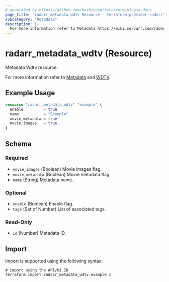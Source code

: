 ```yaml
---
# generated by https://github.com/hashicorp/terraform-plugin-docs
page_title: "radarr_metadata_wdtv Resource - terraform-provider-radarr"
subcategory: "Metadata"
description: |-
  For more information refer to Metadata https://wiki.servarr.com/radarr/settings#metadata and WDTV https://wiki.servarr.com/radarr/supported#wdtvmetadata.
---
```


# radarr_metadata_wdtv (Resource)

<!-- subcategory:Metadata -->Metadata Wdtv resource.
For more information refer to [Metadata](https://wiki.servarr.com/radarr/settings#metadata) and [WDTV](https://wiki.servarr.com/radarr/supported#wdtvmetadata).

## Example Usage

```terraform
resource "radarr_metadata_wdtv" "example" {
  enable         = true
  name           = "Example"
  movie_metadata = true
  movie_images   = true
}
```

<!-- schema generated by tfplugindocs -->
## Schema

### Required

- `movie_images` (Boolean) Movie images flag.
- `movie_metadata` (Boolean) Movie metadata flag.
- `name` (String) Metadata name.

### Optional

- `enable` (Boolean) Enable flag.
- `tags` (Set of Number) List of associated tags.

### Read-Only

- `id` (Number) Metadata ID.

## Import

Import is supported using the following syntax:

```shell
# import using the API/UI ID
terraform import radarr_metadata_wdtv.example 1
```

